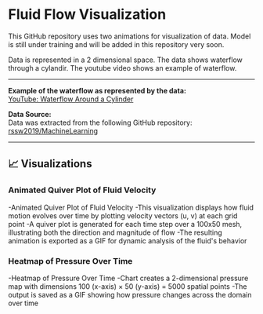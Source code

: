 # Fluid Flow Visualization

This GitHub repository uses two animations for visualization of data. Model is still under training and will be added in this repository very soon.

Data is represented in a 2 dimensional space. The data shows waterflow through a cylandir. The youtube video shows an example of waterflow. 
_________________________________________________________________________________________________________________________________________________________________________

**Example of the waterflow as represented by the data:**  
[YouTube: Waterflow Around a Cylinder](https://www.youtube.com/watch?v=2PIu2-JOluk)

**Data Source:**  
Data was extracted from the following GitHub repository:  
[rssw2019/MachineLearning](https://github.com/rssw2019/MachineLearning)
_________________________________________________________________________________________________________________________________________________________________________

## 📈 Visualizations

### Animated Quiver Plot of Fluid Velocity

-Animated Quiver Plot of Fluid Velocity
-This visualization displays how fluid motion evolves over time by plotting velocity vectors (u, v) at each grid point
-A quiver plot is generated for each time step over a 100x50 mesh, illustrating both the direction and magnitude of flow
-The resulting animation is exported as a GIF for dynamic analysis of the fluid's behavior

### Heatmap of Pressure Over Time

-Heatmap of Pressure Over Time
-Chart creates a 2-dimensional pressure map with dimensions 100 (x-axis) × 50 (y-axis) = 5000 spatial points
-The output is saved as a GIF showing how pressure changes across the domain over time

